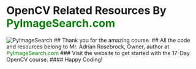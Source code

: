 # OpenCV Related Resources By <a style="color: green">PyImageSearch.com</a>
<img src="https://www.google.com/imgres?imgurl=https%3A%2F%2Flookaside.fbsbx.com%2Flookaside%2Fcrawler%2Fmedia%2F%3Fmedia_id%3D561440287287101&imgrefurl=https%3A%2F%2Fwww.facebook.com%2Fpyimagesearch%2F&tbnid=S-U_PqsKREaalM&vet=12ahUKEwiH4OK91JXqAhVXnEsFHdHaDaUQMygEegUIARCmAQ..i&docid=qZsPw_VCHwJNGM&w=851&h=315&q=pyimagesearch&ved=2ahUKEwiH4OK91JXqAhVXnEsFHdHaDaUQMygEegUIARCmAQ" alt="PyImageSearch" >
## Thank you for the amazing course.
## All the code and resources belong to Mr. Adrian Rosebrock, Owner, author at <a style="color: green">PyImageSearch.com</a>
### Visit the website to get started with the 17-Day OpenCV course.
#### Happy Coding!  